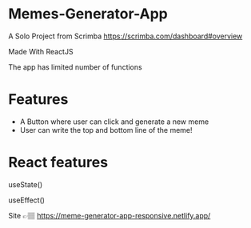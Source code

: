 # Memes-Generator-App

 A Solo Project from Scrimba https://scrimba.com/dashboard#overview
 
 Made With ReactJS
 
 The app has limited number of functions
 
 # Features
 
* A Button where user can click and generate a new meme
* User can write the top and bottom line of the meme!

# React features
useState() 

useEffect()

Site 👉🏽 https://meme-generator-app-responsive.netlify.app/



 
